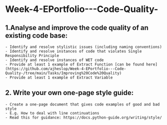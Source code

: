 # Week-4-EPortfolio---Code-Quality-

## 1.Analyse and improve the code quality of an existing code base:
	- Identify and resolve stylistic issues (including naming conventions) 
	- Identify and resolve instances of code that violates Single Responsibility Principle 
	- Identify and resolve instances of WET code
	- Provide at least 1 example of Extract Function [can be found here](https://github.com/ajheslop/Week-4-EPortfolio---Code-Quality-/tree/main/Tasks/Improving%20Code%20Quality)
	- Provide at least 1 example of Extract Variable 

## 2. Write your own one-page style guide:
	- Create a one-page document that gives code examples of good and bad style 
	- E.g. How to deal with line continuations
	- Read this for guidance: https://docs.python-guide.org/writing/style/





